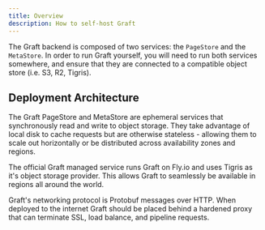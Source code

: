 ```yaml
---
title: Overview
description: How to self-host Graft
---
```


The Graft backend is composed of two services: the `PageStore` and the `MetaStore`. In order to run Graft yourself, you will need to run both services somewhere, and ensure that they are connected to a compatible object store (i.e. S3, R2, Tigris).

## Deployment Architecture

The Graft PageStore and MetaStore are ephemeral services that synchronously read and write to object storage. They take advantage of local disk to cache requests but are otherwise stateless - allowing them to scale out horizontally or be distributed across availability zones and regions.

The official Graft managed service runs Graft on Fly.io and uses Tigris as it's object storage provider. This allows Graft to seamlessly be available in regions all around the world.

Graft's networking protocol is Protobuf messages over HTTP. When deployed to the internet Graft should be placed behind a hardened proxy that can terminate SSL, load balance, and pipeline requests.
